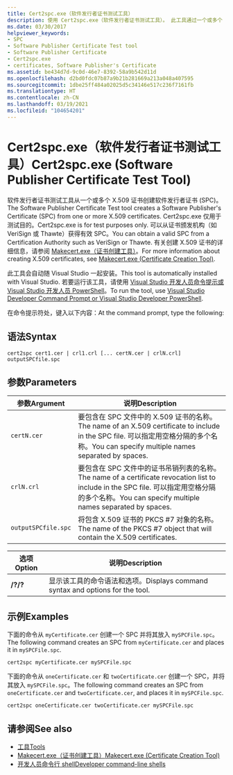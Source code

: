 ```yaml
---
title: Cert2spc.exe（软件发行者证书测试工具）
description: 使用 Cert2spc.exe（软件发行者证书测试工具）。 此工具通过一个或多个 X.509 证书创建发行者证书 (SPC)。
ms.date: 03/30/2017
helpviewer_keywords:
- SPC
- Software Publisher Certificate Test tool
- Software Publisher Certificate
- Cert2spc.exe
- certificates, Software Publisher's Certificate
ms.assetid: be434d7d-9c0d-46e7-8392-58a9b542d11d
ms.openlocfilehash: d2bd0fdc07b87a9b21b281669a213a048a407595
ms.sourcegitcommit: 1dbe25ff484a02025d5c34146e517c236f7161fb
ms.translationtype: HT
ms.contentlocale: zh-CN
ms.lasthandoff: 03/19/2021
ms.locfileid: "104654201"
---
```

# <a name="cert2spcexe-software-publisher-certificate-test-tool"></a><span data-ttu-id="6924a-104">Cert2spc.exe（软件发行者证书测试工具）</span><span class="sxs-lookup"><span data-stu-id="6924a-104">Cert2spc.exe (Software Publisher Certificate Test Tool)</span></span>

<span data-ttu-id="6924a-105">软件发行者证书测试工具从一个或多个 X.509 证书创建软件发行者证书 (SPC)。</span><span class="sxs-lookup"><span data-stu-id="6924a-105">The Software Publisher Certificate Test tool creates a Software Publisher's Certificate (SPC) from one or more X.509 certificates.</span></span> <span data-ttu-id="6924a-106">Cert2spc.exe 仅用于测试目的。</span><span class="sxs-lookup"><span data-stu-id="6924a-106">Cert2spc.exe is for test purposes only.</span></span> <span data-ttu-id="6924a-107">可以从证书颁发机构（如 VeriSign 或 Thawte）获得有效 SPC。</span><span class="sxs-lookup"><span data-stu-id="6924a-107">You can obtain a valid SPC from a Certification Authority such as VeriSign or Thawte.</span></span> <span data-ttu-id="6924a-108">有关创建 X.509 证书的详细信息，请参阅 [Makecert.exe（证书创建工具）](/windows/desktop/SecCrypto/makecert)。</span><span class="sxs-lookup"><span data-stu-id="6924a-108">For more information about creating X.509 certificates, see [Makecert.exe (Certificate Creation Tool)](/windows/desktop/SecCrypto/makecert).</span></span>  
  
 <span data-ttu-id="6924a-109">此工具会自动随 Visual Studio 一起安装。</span><span class="sxs-lookup"><span data-stu-id="6924a-109">This tool is automatically installed with Visual Studio.</span></span> <span data-ttu-id="6924a-110">若要运行该工具，请使用 [Visual Studio 开发人员命令提示或 Visual Studio 开发人员 PowerShell](/visualstudio/ide/reference/command-prompt-powershell)。</span><span class="sxs-lookup"><span data-stu-id="6924a-110">To run the tool, use [Visual Studio Developer Command Prompt or Visual Studio Developer PowerShell](/visualstudio/ide/reference/command-prompt-powershell).</span></span>  
  
 <span data-ttu-id="6924a-111">在命令提示符处，键入以下内容：</span><span class="sxs-lookup"><span data-stu-id="6924a-111">At the command prompt, type the following:</span></span>  
  
## <a name="syntax"></a><span data-ttu-id="6924a-112">语法</span><span class="sxs-lookup"><span data-stu-id="6924a-112">Syntax</span></span>  
  
```console  
cert2spc cert1.cer | crl1.crl [... certN.cer | crlN.crl] outputSPCfile.spc  
```  
  
## <a name="parameters"></a><span data-ttu-id="6924a-113">参数</span><span class="sxs-lookup"><span data-stu-id="6924a-113">Parameters</span></span>  
  
|<span data-ttu-id="6924a-114">参数</span><span class="sxs-lookup"><span data-stu-id="6924a-114">Argument</span></span>|<span data-ttu-id="6924a-115">说明</span><span class="sxs-lookup"><span data-stu-id="6924a-115">Description</span></span>|  
|--------------|-----------------|  
|`certN.cer`|<span data-ttu-id="6924a-116">要包含在 SPC 文件中的 X.509 证书的名称。</span><span class="sxs-lookup"><span data-stu-id="6924a-116">The name of an X.509 certificate to include in the SPC file.</span></span> <span data-ttu-id="6924a-117">可以指定用空格分隔的多个名称。</span><span class="sxs-lookup"><span data-stu-id="6924a-117">You can specify multiple names separated by spaces.</span></span>|  
|`crlN.crl`|<span data-ttu-id="6924a-118">要包含在 SPC 文件中的证书吊销列表的名称。</span><span class="sxs-lookup"><span data-stu-id="6924a-118">The name of a certificate revocation list to include in the SPC file.</span></span> <span data-ttu-id="6924a-119">可以指定用空格分隔的多个名称。</span><span class="sxs-lookup"><span data-stu-id="6924a-119">You can specify multiple names separated by spaces.</span></span>|  
|`outputSPCfile.spc`|<span data-ttu-id="6924a-120">将包含 X.509 证书的 PKCS #7 对象的名称。</span><span class="sxs-lookup"><span data-stu-id="6924a-120">The name of the PKCS #7 object that will contain the X.509 certificates.</span></span>|  
  
|<span data-ttu-id="6924a-121">选项</span><span class="sxs-lookup"><span data-stu-id="6924a-121">Option</span></span>|<span data-ttu-id="6924a-122">说明</span><span class="sxs-lookup"><span data-stu-id="6924a-122">Description</span></span>|  
|------------|-----------------|  
|<span data-ttu-id="6924a-123">**/?**</span><span class="sxs-lookup"><span data-stu-id="6924a-123">**/?**</span></span>|<span data-ttu-id="6924a-124">显示该工具的命令语法和选项。</span><span class="sxs-lookup"><span data-stu-id="6924a-124">Displays command syntax and options for the tool.</span></span>|  
  
## <a name="examples"></a><span data-ttu-id="6924a-125">示例</span><span class="sxs-lookup"><span data-stu-id="6924a-125">Examples</span></span>  

 <span data-ttu-id="6924a-126">下面的命令从 `myCertificate.cer` 创建一个 SPC 并将其放入 `mySPCFile.spc`。</span><span class="sxs-lookup"><span data-stu-id="6924a-126">The following command creates an SPC from `myCertificate.cer` and places it in `mySPCFile.spc`.</span></span>  
  
```console
cert2spc myCertificate.cer mySPCFile.spc  
```  
  
 <span data-ttu-id="6924a-127">下面的命令从 `oneCertificate.cer` 和 `twoCertificate.cer` 创建一个 SPC，并将其放入 `mySPCFile.spc`。</span><span class="sxs-lookup"><span data-stu-id="6924a-127">The following command creates an SPC from `oneCertificate.cer` and `twoCertificate.cer`, and places it in `mySPCFile.spc`.</span></span>  
  
```console
cert2spc oneCertificate.cer twoCertificate.cer mySPCFile.spc  
```  
  
## <a name="see-also"></a><span data-ttu-id="6924a-128">请参阅</span><span class="sxs-lookup"><span data-stu-id="6924a-128">See also</span></span>

- [<span data-ttu-id="6924a-129">工具</span><span class="sxs-lookup"><span data-stu-id="6924a-129">Tools</span></span>](index.md)
- [<span data-ttu-id="6924a-130">Makecert.exe（证书创建工具）</span><span class="sxs-lookup"><span data-stu-id="6924a-130">Makecert.exe (Certificate Creation Tool)</span></span>](/windows/desktop/SecCrypto/makecert)
- [<span data-ttu-id="6924a-131">开发人员命令行 shell</span><span class="sxs-lookup"><span data-stu-id="6924a-131">Developer command-line shells</span></span>](/visualstudio/ide/reference/command-prompt-powershell)
